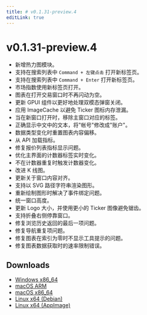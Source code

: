 ```yaml
---
title: # v0.1.31-preview.4
editLink: true
---
```


# v0.1.31-preview.4 <Badge type="warning" text="preview" />

- 新增热力图模块。
- 支持在搜索列表中 `Command + 左键点击` 打开新标签页。
- 支持在搜索列表中 `Command + Enter` 打开新标签页。
- 市场指数使用新标签页打开。
- 图表在打开交易窗口时不再闪动为空。
- 更新 GPUI 组件以更好地处理双模态弹窗关闭。
- 应用 ImageCache 以避免 Ticker 图标内存泄漏。
- 当在新窗口打开时，移除主窗口对应的标签。
- 正确显示中文中的文本，将"帐号"修改成"账户"。
- 数据类型变化时重置图表内容偏移。
- 从 API 加载指标。
- 修复报价列表指标显示问题。
- 优化主界面的计数器标签实时变化。
- 不在计数器重复时触发计数器变化。
- 改进 K 线图。
- 更新关于窗口内容对齐。
- 支持以 SVG 路径字符串渲染图形。
- 重新绘制图形时解决了事件绑定问题。
- 统一窗口高度。
- 更新 Logo 大小，并使用更小的 Ticker 图像避免锯齿。
- 支持折叠右侧停靠窗口。
- 修复浏览历史返回的最后一项问题。
- 修复导航重复项问题。
- 修复图表在索引为零时不显示工具提示的问题。
- 修复图表数据获取时的速率限制错误。

## Downloads

- [Windows x86_64](https://assets.lbkrs.com/github/release/longbridge-desktop/preview/longbridge-v0.1.31-preview.4-windows-x86_64.zip)
- [macOS ARM](https://assets.lbkrs.com/github/release/longbridge-desktop/preview/longbridge-v0.1.31-preview.4-macos-aarch64.dmg)
- [macOS x86_64](https://assets.lbkrs.com/github/release/longbridge-desktop/preview/longbridge-v0.1.31-preview.4-macos-x86_64.dmg)
- [Linux x64 (Debian)](https://assets.lbkrs.com/github/release/longbridge-desktop/preview/longbridge-v0.1.31-preview.4-linux-x86_64.deb)
- [Linux x64 (AppImage)](https://assets.lbkrs.com/github/release/longbridge-desktop/preview/longbridge-v0.1.31-preview.4-linux-x86_64.AppImage)
